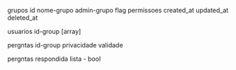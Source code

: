 grupos
    id
    nome-grupo
    admin-grupo
    flag
    permissoes
    created_at
    updated_at
    deleted_at

usuarios
    id-group [array]
    
pergntas
    id-group
    privacidade
    validade
    

pergntas respondida
    lista - bool
    